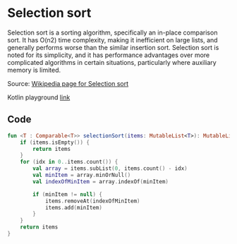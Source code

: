 # Selection sort

Selection sort is a sorting algorithm, specifically an in-place comparison sort. It has O(n2) time complexity, making it inefficient on large lists, and generally performs worse than the similar insertion sort. Selection sort is noted for its simplicity, and it has performance advantages over more complicated algorithms in certain situations, particularly where auxiliary memory is limited.

Source: [Wikipedia page for Selection sort](https://en.wikipedia.org/wiki/Selection_sort)

Kotlin playground [link](https://pl.kotl.in/pFXOpvgnG)

## Code

```kotlin
fun <T : Comparable<T>> selectionSort(items: MutableList<T>): MutableList<T> {
    if (items.isEmpty()) {
        return items
    }
    for (idx in 0..items.count()) {
        val array = items.subList(0, items.count() - idx)
        val minItem = array.minOrNull()
        val indexOfMinItem = array.indexOf(minItem)

        if (minItem != null) {
            items.removeAt(indexOfMinItem)
            items.add(minItem)
        }
    }
    return items
}
```